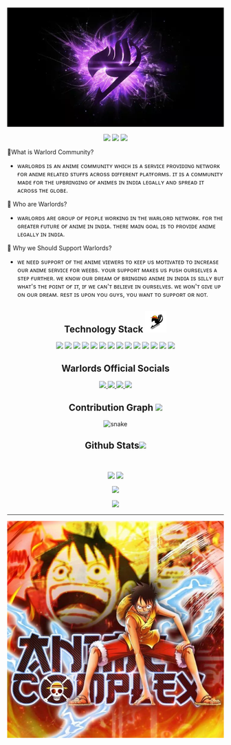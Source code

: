 <p align="center">
 
</p align="center">
<img width="1000px" src="https://github.com/warlordsnet/warlordsnet/blob/main/img/warlordsbg.webp" />
<p align="center">
 
 <img src="https://badges.pufler.dev/visits/warlordsnet/warlordsnet"/> 
 <!-- <img src="https://badges.pufler.dev/years/warlordsnet"/> -->
 <img src="https://badges.pufler.dev/repos/warlordsnet"/>
 <img src="https://badges.pufler.dev/commits/monthly/warlordsnet" />

</p>

<p align="center">
  
  🔰What is Warlord Community?     
   - ᴡᴀʀʟᴏʀᴅs ɪs ᴀɴ ᴀɴɪᴍᴇ ᴄᴏᴍᴍᴜɴɪᴛʏ ᴡʜɪᴄʜ ɪs ᴀ sᴇʀᴠɪᴄᴇ ᴘʀᴏᴠɪᴅɪɴɢ ɴᴇᴛᴡᴏʀᴋ ғᴏʀ ᴀɴɪᴍᴇ ʀᴇʟᴀᴛᴇᴅ sᴛᴜғғs ᴀᴄʀᴏss ᴅɪғғᴇʀᴇɴᴛ ᴘʟᴀᴛғᴏʀᴍs. ɪᴛ ɪs ᴀ ᴄᴏᴍᴍᴜɴɪᴛʏ ᴍᴀᴅᴇ ғᴏʀ ᴛʜᴇ ᴜᴘʙʀɪɴɢɪɴɢ ᴏғ ᴀɴɪᴍᴇs ɪɴ ɪɴᴅɪᴀ ʟᴇɢᴀʟʟʏ ᴀɴᴅ sᴘʀᴇᴀᴅ ɪᴛ ᴀᴄʀᴏss ᴛʜᴇ ɢʟᴏʙᴇ.


🔰 Who are Warlords? 
 - ᴡᴀʀʟᴏʀᴅs ᴀʀᴇ ɢʀᴏᴜᴘ ᴏғ ᴘᴇᴏᴘʟᴇ ᴡᴏʀᴋɪɴɢ ɪɴ ᴛʜᴇ ᴡᴀʀʟᴏʀᴅ ɴᴇᴛᴡᴏʀᴋ. ғᴏʀ ᴛʜᴇ ɢʀᴇᴀᴛᴇʀ ғᴜᴛᴜʀᴇ ᴏғ ᴀɴɪᴍᴇ ɪɴ ɪɴᴅɪᴀ. ᴛʜᴇʀᴇ ᴍᴀɪɴ ɢᴏᴀʟ ɪs ᴛᴏ ᴘʀᴏᴠɪᴅᴇ ᴀɴɪᴍᴇ ʟᴇɢᴀʟʟʏ ɪɴ ɪɴᴅɪᴀ.


🔰 Why we Should Support Warlords?
 - ᴡᴇ ɴᴇᴇᴅ sᴜᴘᴘᴏʀᴛ ᴏғ ᴛʜᴇ ᴀɴɪᴍᴇ ᴠɪᴇᴡᴇʀs ᴛᴏ ᴋᴇᴇᴘ ᴜs ᴍᴏᴛɪᴠᴀᴛᴇᴅ ᴛᴏ ɪɴᴄʀᴇᴀsᴇ ᴏᴜʀ ᴀɴɪᴍᴇ sᴇʀᴠɪᴄᴇ ғᴏʀ ᴡᴇᴇʙs.  ʏᴏᴜʀ sᴜᴘᴘᴏʀᴛ ᴍᴀᴋᴇs ᴜs ᴘᴜsʜ ᴏᴜʀsᴇʟᴠᴇs ᴀ sᴛᴇᴘ ғᴜʀᴛʜᴇʀ. ᴡᴇ ᴋɴᴏᴡ ᴏᴜʀ ᴅʀᴇᴀᴍ ᴏғ ʙʀɪɴɢɪɴɢ ᴀɴɪᴍᴇ ɪɴ ɪɴᴅɪᴀ ɪs sɪʟʟʏ ʙᴜᴛ ᴡʜᴀᴛ's ᴛʜᴇ ᴘᴏɪɴᴛ ᴏғ ɪᴛ, ɪғ ᴡᴇ ᴄᴀɴ'ᴛ ʙᴇʟɪᴇᴠᴇ ɪɴ ᴏᴜʀsᴇʟᴠᴇs. ᴡᴇ ᴡᴏɴ'ᴛ ɢɪᴠᴇ ᴜᴘ ᴏɴ ᴏᴜʀ ᴅʀᴇᴀᴍ. ʀᴇsᴛ ɪs ᴜᴘᴏɴ ʏᴏᴜ ɢᴜʏs, ʏᴏᴜ ᴡᴀɴᴛ ᴛᴏ sᴜᴘᴘᴏʀᴛ ᴏʀ ɴᴏᴛ.
</p>  

<h2 align="center">Technology Stack <img src="https://github.com/warlordsnet/warlordsnet/blob/main/img/warlords-logo.png" width="50"></h2>

<p align="center">
<img src="https://img.shields.io/badge/-java-black?style=flat-square&logo=java"/>
<img src="https://img.shields.io/badge/-JavaScript-black?style=flat-square&logo=javascript"/>
<img src="https://img.shields.io/badge/-HTML5-black?style=flat-square&logo=html5&logoColor=white"/>
<img src="https://img.shields.io/badge/-CSS3-black?style=flat-square&logo=css3"/>
<img src="https://img.shields.io/badge/-Bootstrap-black?style=flat-square&logo=bootstrap"/>
<img src="https://img.shields.io/badge/-Nodejs-black?style=flat-square&logo=Node.js"/>
<img src="https://img.shields.io/badge/-React-black?style=flat-square&logo=react"/>
<img src="https://img.shields.io/badge/-Next-black?style=flat-square&logo=next"/>
<img src="https://img.shields.io/badge/-Hugo-black?style=flat-square&logo=hugo"/>
<img src="https://img.shields.io/badge/-Jkeyll-black?style=flat-square&logo=jkeyll"/>
<img src="https://img.shields.io/badge/-Blogger-black?style=flat-square&logo=blogger"/>
<img src="https://img.shields.io/badge/-Wordpress-black?style=flat-square&logo=wordpress"/>
<img src="https://img.shields.io/badge/-MySQL-black?style=flat-square&logo=mysql"/>
<img src="https://img.shields.io/badge/-python-black?style=flat-square&logo=python"/>
</p>

<h2 align="center">Warlords Official Socials</h2>

<p align="center">
<a href="https://www.telegram.me/teamwarlords">
 <img src="https://img.shields.io/badge/-warlordsnet-purple?style=flat-square&logo=telegram&logoColor=white&link=https://www.telegram.me/teamwarlords"/>
</a>
<a href="https://www.instagram.com/izumi_weebx/">
 <img src="https://img.shields.io/badge/-warlordsnet-purple?style=flat-square&logo=instagram&logoColor=white&link=https://www.instagram.com/izumi_weebx/"/>
</a>
 <a href="https://discord.gg/5CKXAUxhXB">
 <img src="https://img.shields.io/badge/-warlordsnet-purple?style=flat-square&logo=discordlogoColor=white&link=https://discord.gg/5CKXAUxhXB"/>
</a>
 <a href="https://twitter.com/AayushSatish">
 <img src="https://img.shields.io/badge/-warlordsnet-purple?style=flat-square&logo=twitter&logoColor=white&link=https://twitter.com/AayushSatish"/>
</a>
</p>


<h2 align="center">
 Contribution Graph <img src="https://media.giphy.com/media/xUA7aZeLE2e0P7Znz2/giphy.gif" width="50">
</h2>
<p align="center">
  <img src="https://github.com/warlordsnet/warlordsnet/raw/output/github-contribution-grid-snake.svg" alt="snake"></center>
</p>

<h2 align="center">
 Github Stats<img src="https://media.giphy.com/media/VgCDAzcKvsR6OM0uWg/giphy.gif" width="50">
</h2>
 
<br>

<p align = "center">
  <img  src = "https://github-readme-stats.vercel.app/api?username=warlordsnet&show_icons=true&theme=radical&line_height=27">
  <img src = "https://github-readme-stats.vercel.app/api/top-langs/?username=warlordsnet&hide=html,css,java,shaderlab,kotlin,hlsl&theme=radical">
</p>

<p align = "center">
 <img  src="https://github-readme-streak-stats.herokuapp.com/?user=warlordsnet&show_icons=true&locale=en&layout=compact&theme=radical&line_height=0" />
</p> 

<p align = "center">
 <img src="https://activity-graph.herokuapp.com/graph?username=warlordsnet&theme=redical">
</p> 
<hr>
<img width="1000px" src="https://github.com/warlordsnet/warlordsnet/blob/main/img/anime-complex-1.jpg" />
<!---
warlordsnet/warlordsnet is a ✨ special ✨ repository because its `README.md` (this file) appears on your GitHub profile.
You can click the Preview link to take a look at your changes.
--->
